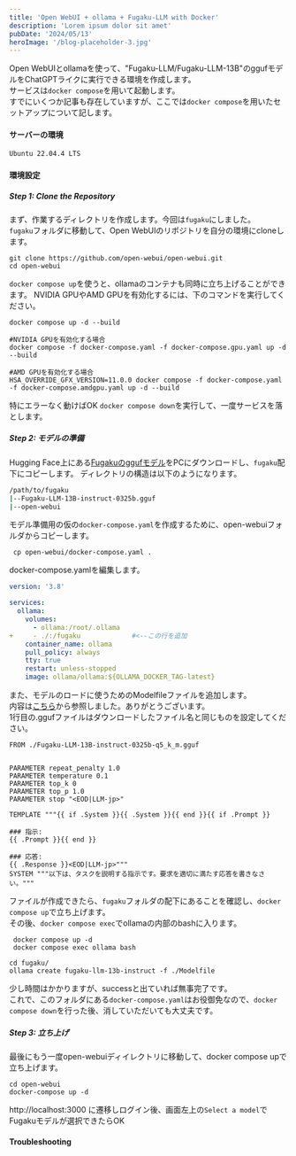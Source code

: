 ```yaml
---
title: 'Open WebUI + ollama + Fugaku-LLM with Docker'
description: 'Lorem ipsum dolor sit amet'
pubDate: '2024/05/13'
heroImage: '/blog-placeholder-3.jpg'
---
```


Open WebUIとollamaを使って、"Fugaku-LLM/Fugaku-LLM-13B"のggufモデルをChatGPTライクに実行できる環境を作成します。  
サービスは`docker compose`を用いて起動します。  
すでにいくつか記事も存在していますが、ここでは`docker compose`を用いたセットアップについて記します。


#### サーバーの環境

```bash
Ubuntu 22.04.4 LTS
```
  

#### 環境設定

##### Step 1: Clone the Repository
まず、作業するディレクトリを作成します。今回は`fugaku`にしました。  
`fugaku`フォルダに移動して、Open WebUIのリポジトリを自分の環境にcloneします。

```bash:/fugaku
git clone https://github.com/open-webui/open-webui.git
cd open-webui
```
`docker compose up`を使うと、ollamaのコンテナも同時に立ち上げることができます。
NVIDIA GPUやAMD GPUを有効化するには、下のコマンドを実行してください。

```bash:/fugaku/open-webui
docker compose up -d --build

#NVIDIA GPUを有効化する場合
docker compose -f docker-compose.yaml -f docker-compose.gpu.yaml up -d --build

#AMD GPUを有効化する場合
HSA_OVERRIDE_GFX_VERSION=11.0.0 docker compose -f docker-compose.yaml -f docker-compose.amdgpu.yaml up -d --build
```
特にエラーなく動けばOK
`docker compose down`を実行して、一度サービスを落とします。

##### Step 2: モデルの準備
Hugging Face上にある[Fugakuのggufモデル](https://huggingface.co/Fugaku-LLM/Fugaku-LLM-13B-instruct-gguf/tree/main)をPCにダウンロードし、`fugaku`配下にコピーします。
ディレクトリの構造は以下のようになります。
```bash
/path/to/fugaku
|--Fugaku-LLM-13B-instruct-0325b.gguf
|--open-webui
```

モデル準備用の仮の`docker-compose.yaml`を作成するために、open-webuiフォルダからコピーします。

```bash:/fugaku
 cp open-webui/docker-compose.yaml .
```

docker-compose.yamlを編集します。

```diff:docker-compose.yaml
version: '3.8'

services:
  ollama:
    volumes:
      - ollama:/root/.ollama
+     - ./:/fugaku             #<--この行を追加
    container_name: ollama
    pull_policy: always
    tty: true
    restart: unless-stopped
    image: ollama/ollama:${OLLAMA_DOCKER_TAG-latest}
```
また、モデルのロードに使うためのModelfileファイルを追加します。  
内容は[こちら](https://zenn.dev/hellorusk/articles/94bf32ea09ba26)から参照しました。ありがとうございます。  
1行目の.ggufファイルはダウンロードしたファイル名と同じものを設定してください。

```txt:Modelfile
FROM ./Fugaku-LLM-13B-instruct-0325b-q5_k_m.gguf


PARAMETER repeat_penalty 1.0
PARAMETER temperature 0.1
PARAMETER top_k 0
PARAMETER top_p 1.0
PARAMETER stop "<EOD|LLM-jp>"

TEMPLATE """{{ if .System }}{{ .System }}{{ end }}{{ if .Prompt }}

### 指示:
{{ .Prompt }}{{ end }}

### 応答:
{{ .Response }}<EOD|LLM-jp>"""
SYSTEM """以下は、タスクを説明する指示です。要求を適切に満たす応答を書きなさい。"""
```

ファイルが作成できたら、`fugaku`フォルダの配下にあることを確認し、`docker compose up`で立ち上げます。  
その後、`docker compose exec`でollamaの内部のbashに入ります。

```bash:/fugaku
 docker compose up -d
 docker compose exec ollama bash
```

```bash:ollama内のbash
cd fugaku/
ollama create fugaku-llm-13b-instruct -f ./Modelfile
```
少し時間はかかりますが、successと出ていれば無事完了です。  
これで、このフォルダにある`docker-compose.yaml`はお役御免なので、`docker compose down`を行った後、消していただいても大丈夫です。

##### Step 3: 立ち上げ
最後にもう一度open-webuiディイレクトリに移動して、docker compose upで立ち上げます。
```bash:/fugaku
cd open-webui
docker-compose up -d
```
http://localhost:3000 に遷移しログイン後、画面左上の`Select a model`でFugakuモデルが選択できたらOK


#### Troubleshooting
